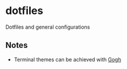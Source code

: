 # dotfiles
Dotfiles and general configurations

## Notes

* Terminal themes can be achieved with [Gogh](https://mayccoll.github.io/Gogh/)
